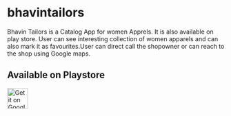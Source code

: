 # bhavintailors

Bhavin Tailors is a Catalog App for women Apprels. It is also available on play store. User can see interesting collection of women apparels and can also mark it as favourites.User can direct call the shopowner or can reach to the shop using Google maps. 

## Available on Playstore

<a target="_blank" href='https://play.google.com/store/apps/details?id=com.jerry.bhavintailors'><img alt='Get it on Google Play' src='https://goldtonemusicgroup.com/img/goldtone/main-page/news/playstore-badge.png' height='48px'/></a>
